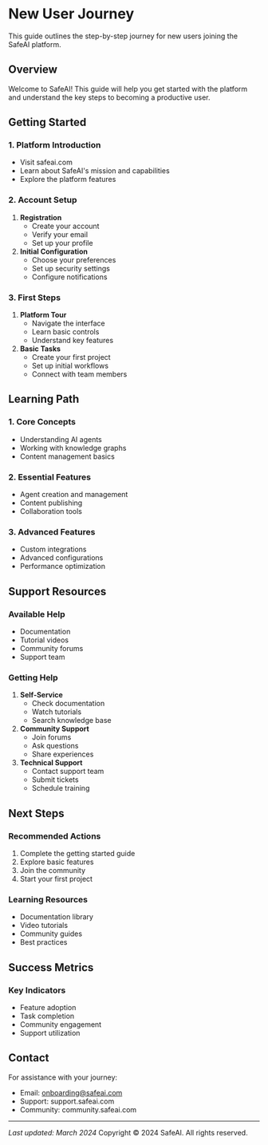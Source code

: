 # New User Journey
This guide outlines the step-by-step journey for new users joining the SafeAI platform.
## Overview
Welcome to SafeAI! This guide will help you get started with the platform and understand the key steps to becoming a productive user.
## Getting Started
### 1. Platform Introduction
- Visit safeai.com
- Learn about SafeAI's mission and capabilities
- Explore the platform features
### 2. Account Setup
1. **Registration**
   - Create your account
   - Verify your email
   - Set up your profile
2. **Initial Configuration**
   - Choose your preferences
   - Set up security settings
   - Configure notifications
### 3. First Steps
1. **Platform Tour**
   - Navigate the interface
   - Learn basic controls
   - Understand key features
2. **Basic Tasks**
   - Create your first project
   - Set up initial workflows
   - Connect with team members
## Learning Path
### 1. Core Concepts
- Understanding AI agents
- Working with knowledge graphs
- Content management basics
### 2. Essential Features
- Agent creation and management
- Content publishing
- Collaboration tools
### 3. Advanced Features
- Custom integrations
- Advanced configurations
- Performance optimization
## Support Resources
### Available Help
- Documentation
- Tutorial videos
- Community forums
- Support team
### Getting Help
1. **Self-Service**
   - Check documentation
   - Watch tutorials
   - Search knowledge base
2. **Community Support**
   - Join forums
   - Ask questions
   - Share experiences
3. **Technical Support**
   - Contact support team
   - Submit tickets
   - Schedule training
## Next Steps
### Recommended Actions
1. Complete the getting started guide
2. Explore basic features
3. Join the community
4. Start your first project
### Learning Resources
- Documentation library
- Video tutorials
- Community guides
- Best practices
## Success Metrics
### Key Indicators
- Feature adoption
- Task completion
- Community engagement
- Support utilization
## Contact
For assistance with your journey:
- Email: onboarding@safeai.com
- Support: support.safeai.com
- Community: community.safeai.com
---
*Last updated: March 2024*
Copyright © 2024 SafeAI. All rights reserved. 